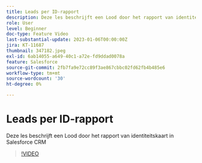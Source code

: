 ```yaml
---
title: Leads per ID-rapport
description: Deze les beschrijft een Lood door het rapport van identiteitskaart in Salesforce CRM
role: User
level: Beginner
doc-type: Feature Video
last-substantial-update: 2023-01-06T00:00:00Z
jira: KT-11687
thumbnail: 347182.jpeg
exl-id: 6ab14055-a649-40c1-a72e-fd9ddad0078a
feature: Salesforce
source-git-commit: 2fb7fa9e72cc89f3ae867cbbc02fd62fb4b485e6
workflow-type: tm+mt
source-wordcount: '30'
ht-degree: 0%

---
```


# Leads per ID-rapport

Deze les beschrijft een Lood door het rapport van identiteitskaart in Salesforce CRM

>[!VIDEO](https://video.tv.adobe.com/v/347182/?quality=12&learn=on)
